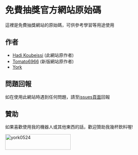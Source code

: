 # 免費抽獎官方網站原始碼

這裡是免費抽獎網站的原始碼，可供參考學習等用途使用
## 作者

- [Hadi Koubeissi](https://github.com/Hadi-koubeissi/) (此網站原作者)
- [Tomato6966](https://github.com/Tomato6966) (新版網站原作者)
- [York](https://github.com/york9675/)
## 問題回報

如在使用此網站時遇到任何問題，請至[issues頁面](https://github.com/york9675/website/issues)回報
## 贊助

如果喜歡使用我的機器人或其他東西的話，歡迎贊助我幾杯飲料喔!
<p><a href="https://www.buymeacoffee.com/york0524"> <img align="left" src="https://cdn.buymeacoffee.com/buttons/v2/default-yellow.png" height="50" width="210" alt="york0524" /></a></p><br><br>